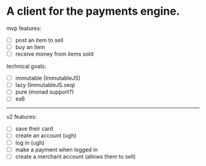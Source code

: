 A client for the payments engine.
===

mvp features:
- [ ] post an item to sell
- [ ] buy an item
- [ ] receive money from items sold

technical goals:
- [ ] immutable (ImmutableJS)
- [ ] lazy (ImmutableJS.seq)
- [ ] pure (monad support?)
- [ ] es6

---

v2 features:
- [ ] save their card
- [ ] create an account (ugh)
- [ ] log in (ugh)
- [ ] make a payment when logged in
- [ ] create a merchant account (allows them to sell)
